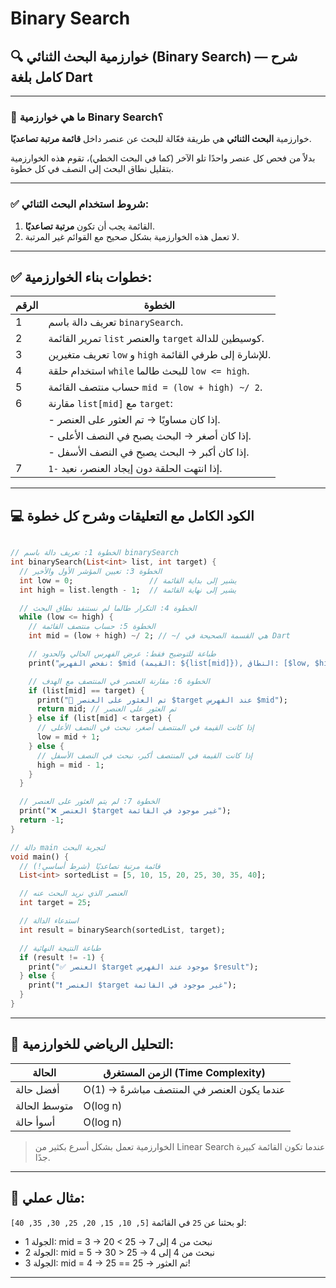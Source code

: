 # Binary Search

## 🔍 خوارزمية البحث الثنائي (Binary Search) — شرح كامل بلغة Dart

---

### 📌 **ما هي خوارزمية Binary Search؟**

خوارزمية **البحث الثنائي** هي طريقة فعّالة للبحث عن عنصر داخل **قائمة مرتبة تصاعديًا**.

بدلاً من فحص كل عنصر واحدًا تلو الآخر (كما في البحث الخطي)، تقوم هذه الخوارزمية بتقليل نطاق البحث إلى النصف في كل خطوة.

---

### ✅ **شروط استخدام البحث الثنائي:**

1. القائمة يجب أن تكون **مرتبة تصاعديًا**.
2. لا تعمل هذه الخوارزمية بشكل صحيح مع القوائم غير المرتبة.

---

## ✅ خطوات بناء الخوارزمية:

| الرقم | الخطوة |
| --- | --- |
| 1 | تعريف دالة باسم `binarySearch`. |
| 2 | تمرير القائمة `list` والعنصر `target` كوسيطين للدالة. |
| 3 | تعريف متغيرين `low` و `high` للإشارة إلى طرفي القائمة. |
| 4 | استخدام حلقة `while` للبحث طالما `low <= high`. |
| 5 | حساب منتصف القائمة `mid = (low + high) ~/ 2`. |
| 6 | مقارنة `list[mid]` مع `target`: |
|  | - إذا كان مساويًا → تم العثور على العنصر. |
|  | - إذا كان أصغر → البحث يصبح في النصف الأعلى. |
|  | - إذا كان أكبر → البحث يصبح في النصف الأسفل. |
| 7 | إذا انتهت الحلقة دون إيجاد العنصر، نعيد `-1`. |

---

## 💻 الكود الكامل مع التعليقات وشرح كل خطوة

```dart

// الخطوة 1: تعريف دالة باسم binarySearch
int binarySearch(List<int> list, int target) {
  // الخطوة 3: تعيين المؤشر الأول والأخير
  int low = 0;                 // يشير إلى بداية القائمة
  int high = list.length - 1;  // يشير إلى نهاية القائمة

  // الخطوة 4: التكرار طالما لم نستنفد نطاق البحث
  while (low <= high) {
    // الخطوة 5: حساب منتصف القائمة
    int mid = (low + high) ~/ 2; // ~/ هي القسمة الصحيحة في Dart

    // طباعة للتوضيح فقط: عرض الفهرس الحالي والحدود
    print("نفحص الفهرس: $mid (القيمة: ${list[mid]}), النطاق: [$low, $high]");

    // الخطوة 6: مقارنة العنصر في المنتصف مع الهدف
    if (list[mid] == target) {
      print("🎯 تم العثور على العنصر $target عند الفهرس $mid");
      return mid; // تم العثور على العنصر
    } else if (list[mid] < target) {
      // إذا كانت القيمة في المنتصف أصغر، نبحث في النصف الأعلى
      low = mid + 1;
    } else {
      // إذا كانت القيمة في المنتصف أكبر، نبحث في النصف الأسفل
      high = mid - 1;
    }
  }

  // الخطوة 7: لم يتم العثور على العنصر
  print("❌ العنصر $target غير موجود في القائمة");
  return -1;
}

// دالة main لتجربة البحث
void main() {
  // قائمة مرتبة تصاعديًا (شرط أساسي!)
  List<int> sortedList = [5, 10, 15, 20, 25, 30, 35, 40];

  // العنصر الذي نريد البحث عنه
  int target = 25;

  // استدعاء الدالة
  int result = binarySearch(sortedList, target);

  // طباعة النتيجة النهائية
  if (result != -1) {
    print("✅ العنصر $target موجود عند الفهرس $result");
  } else {
    print("❗ العنصر $target غير موجود في القائمة");
  }
}

```

---

## 🧠 التحليل الرياضي للخوارزمية:

| الحالة | الزمن المستغرق (Time Complexity) |
| --- | --- |
| أفضل حالة | O(1) → عندما يكون العنصر في المنتصف مباشرةً |
| متوسط الحالة | O(log n) |
| أسوأ حالة | O(log n) |

> الخوارزمية تعمل بشكل أسرع بكثير من Linear Search عندما تكون القائمة كبيرة جدًا.
> 

---

## 🧪 مثال عملي:

لو بحثنا عن `25` في القائمة `[5, 10, 15, 20, 25, 30, 35, 40]`:

- الجولة 1: mid = 3 → 20 < 25 → نبحث من 4 إلى 7
- الجولة 2: mid = 5 → 30 > 25 → نبحث من 4 إلى 4
- الجولة 3: mid = 4 → 25 == 25 → تم العثور!

---

##